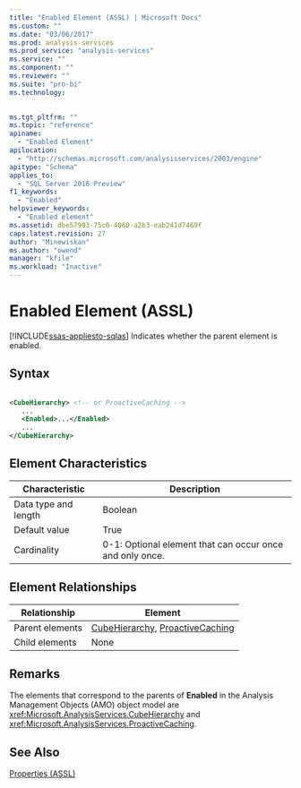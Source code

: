 ```yaml
---
title: "Enabled Element (ASSL) | Microsoft Docs"
ms.custom: ""
ms.date: "03/06/2017"
ms.prod: analysis-services
ms.prod_service: "analysis-services"
ms.service: ""
ms.component: ""
ms.reviewer: ""
ms.suite: "pro-bi"
ms.technology: 
  

ms.tgt_pltfrm: ""
ms.topic: "reference"
apiname: 
  - "Enabled Element"
apilocation: 
  - "http://schemas.microsoft.com/analysisservices/2003/engine"
apitype: "Schema"
applies_to: 
  - "SQL Server 2016 Preview"
f1_keywords: 
  - "Enabled"
helpviewer_keywords: 
  - "Enabled element"
ms.assetid: dbe57903-75c0-4060-a2b3-eab241d7469f
caps.latest.revision: 27
author: "Minewiskan"
ms.author: "owend"
manager: "kfile"
ms.workload: "Inactive"
---
```

# Enabled Element (ASSL)
[!INCLUDE[ssas-appliesto-sqlas](../../../includes/ssas-appliesto-sqlas.md)]
  Indicates whether the parent element is enabled.  
  
## Syntax  
  
```xml  
  
<CubeHierarchy> <!-- or ProactiveCaching -->  
   ...  
   <Enabled>...</Enabled>  
   ...  
</CubeHierarchy>  
```  
  
## Element Characteristics  
  
|Characteristic|Description|  
|--------------------|-----------------|  
|Data type and length|Boolean|  
|Default value|True|  
|Cardinality|0-1: Optional element that can occur once and only once.|  
  
## Element Relationships  
  
|Relationship|Element|  
|------------------|-------------|  
|Parent elements|[CubeHierarchy](../../../analysis-services/scripting/data-type/cubehierarchy-data-type-assl.md), [ProactiveCaching](../../../analysis-services/scripting/objects/proactivecaching-element-assl.md)|  
|Child elements|None|  
  
## Remarks  
 The elements that correspond to the parents of **Enabled** in the Analysis Management Objects (AMO) object model are <xref:Microsoft.AnalysisServices.CubeHierarchy> and <xref:Microsoft.AnalysisServices.ProactiveCaching>.  
  
## See Also  
 [Properties &#40;ASSL&#41;](../../../analysis-services/scripting/properties/properties-assl.md)  
  
  
